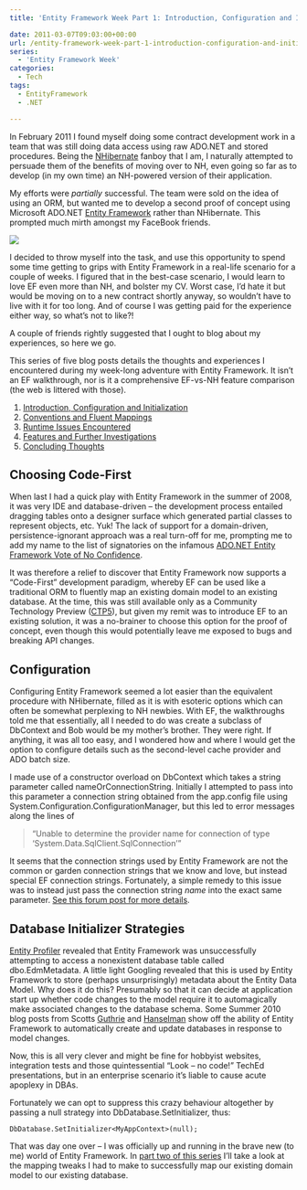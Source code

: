 ```yaml
---
title: 'Entity Framework Week Part 1: Introduction, Configuration and Initialization'

date: 2011-03-07T09:03:00+00:00
url: /entity-framework-week-part-1-introduction-configuration-and-initialization/
series:
  - 'Entity Framework Week'
categories:
  - Tech
tags:
  - EntityFramework
  - .NET

---
```

In February 2011 I found myself doing some contract development work in a team that was still doing data access using raw ADO.NET and stored procedures. Being the [NHibernate][1] fanboy that I am, I naturally attempted to persuade them of the benefits of moving over to NH, even going so far as to develop (in my own time) an NH-powered version of their application.

My efforts were _partially_ successful. The team were sold on the idea of using an ORM, but wanted me to develop a second proof of concept using Microsoft ADO.NET [Entity Framework][2] rather than NHibernate. This prompted much mirth amongst my FaceBook friends.

![](https://blogstouks01.z33.web.core.windows.net/2023/08/FB_3.png)

I decided to throw myself into the task, and use this opportunity to spend some time getting to grips with Entity Framework in a real-life scenario for a couple of weeks. I figured that in the best-case scenario, I would learn to love EF even more than NH, and bolster my CV. Worst case, I’d hate it but would be moving on to a new contract shortly anyway, so wouldn’t have to live with it for too long. And of course I was getting paid for the experience either way, so what’s not to like?!

A couple of friends rightly suggested that I ought to blog about my experiences, so here we go.

This series of five blog posts details the thoughts and experiences I encountered during my week-long adventure with Entity Framework. It isn’t an EF walkthrough, nor is it a comprehensive EF-vs-NH feature comparison (the web is littered with those).

1. [Introduction, Configuration and Initialization][3]
2. [Conventions and Fluent Mappings][4]
3. [Runtime Issues Encountered][5]
4. [Features and Further Investigations][6]
5. [Concluding Thoughts][7]

## Choosing Code-First

When last I had a quick play with Entity Framework in the summer of 2008, it was very IDE and database-driven – the development process entailed dragging tables onto a designer surface which generated partial classes to represent objects, etc. Yuk! The lack of support for a domain-driven, persistence-ignorant approach was a real turn-off for me, prompting me to add my name to the list of signatories on the infamous [ADO.NET Entity Framework Vote of No Confidence][8].

It was therefore a relief to discover that Entity Framework now supports a “Code-First” development paradigm, whereby EF can be used like a traditional ORM to fluently map an existing domain model to an existing database. At the time, this was still available only as a Community Technology Preview ([CTP5][9]), but given my remit was to introduce EF to an existing solution, it was a no-brainer to choose this option for the proof of concept, even though this would potentially leave me exposed to bugs and breaking API changes.

## Configuration

Configuring Entity Framework seemed a lot easier than the equivalent procedure with NHibernate, filled as it is with esoteric options which can often be somewhat perplexing to NH newbies. With EF, the walkthroughs told me that essentially, all I needed to do was create a subclass of DbContext and Bob would be my mother’s brother. They were right. If anything, it was all too easy, and I wondered how and where I would get the option to configure details such as the second-level cache provider and ADO batch size.

I made use of a constructor overload on DbContext which takes a string parameter called nameOrConnectionString. Initially I attempted to pass into this parameter a connection string obtained from the app.config file using System.Configuration.ConfigurationManager, but this led to error messages along the lines of

> “Unable to determine the provider name for connection of type ‘System.Data.SqlClient.SqlConnection’”

It seems that the connection strings used by Entity Framework are not the common or garden connection strings that we know and love, but instead special EF connection strings. Fortunately, a simple remedy to this issue was to instead just pass the connection string _name_ into the exact same parameter. [See this forum post for more details][10].

## Database Initializer Strategies 

[Entity Profiler][11] revealed that Entity Framework was unsuccessfully attempting to access a nonexistent database table called dbo.EdmMetadata. A little light Googling revealed that this is used by Entity Framework to store (perhaps unsurprisingly) metadata about the Entity Data Model. Why does it do this? Presumably so that it can decide at application start up whether code changes to the model require it to automagically make associated changes to the database schema. Some Summer 2010 blog posts from Scotts [Guthrie][12] and [Hanselman][13] show off the ability of Entity Framework to automatically create and update databases in response to model changes.

Now, this is all very clever and might be fine for hobbyist websites, integration tests and those quintessential “Look – no code!” TechEd presentations, but in an enterprise scenario it’s liable to cause acute apoplexy in DBAs.

Fortunately we can opt to suppress this crazy behaviour altogether by passing a null strategy into DbDatabase.SetInitializer, thus:

`DbDatabase.SetInitializer<MyAppContext>(null);`

That was day one over – I was officially up and running in the brave new (to me) world of Entity Framework. In [part two of this series][4] I’ll take a look at the mapping tweaks I had to make to successfully map our existing domain model to our existing database.

 [1]: http://www.nhforge.org
 [2]: http://msdn.microsoft.com/en-us/library/bb399572.aspx
 [3]: https://blog.iannelson.uk/entity-framework-week-part-1-introduction-configuration-and-initialization/
 [4]: https://blog.iannelson.uk/entity-framework-week-part-2-conventions-and-fluent-mappings/
 [5]: https://blog.iannelson.uk/entity-framework-week-part-3-runtime-issues-encountered/
 [6]: https://blog.iannelson.uk/entity-framework-week-part-4-features-and-further-investigations/
 [7]: https://blog.iannelson.uk/entity-framework-week-part-5-concluding-thoughts/
 [8]: http://efvote.wufoo.com/forms/ado-net-entity-framework-vote-of-no-confidence/
 [9]: http://www.microsoft.com/downloads/en/details.aspx?FamilyID=35adb688-f8a7-4d28-86b1-b6235385389d
 [10]: http://social.msdn.microsoft.com/Forums/eu/adonetefx/thread/8d18825d-7e44-4c7f-9e7d-1e73479fe0e7
 [11]: http://efprof.com
 [12]: http://weblogs.asp.net/scottgu/archive/2010/07/16/code-first-development-with-entity-framework-4.aspx
 [13]: http://www.hanselman.com/blog/SimpleCodeFirstWithEntityFramework4MagicUnicornFeatureCTP4.aspx